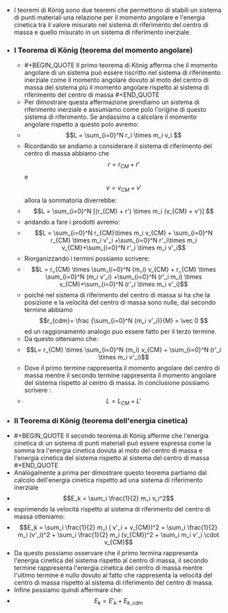 - I teoremi di König sono due teoremi che permettono di stabili un sistema di punti materiali una relazione per il momento angolare e l'energia cinetica tra il valore misurato nel sistema di riferimento del centro di massa e quello misurato in un sistema di riferimento inerziale.
- ### I Teorema di König (teorema del momento angolare)
	- #+BEGIN_QUOTE
	  Il primo teorema di König afferma che il momento angolare di un sistema puó essere riscritto nel sistema di riferimento inerziale come il momento angolare dovuto al moto del centro di massa del sistema piú il momento angolare rispetto al sistema di riferimento del centro di massa
	  #+END_QUOTE
	- Per dimostrare questa affermazione prendiamo un sistema di riferimento inerziale e assumiamo come polo l'origine di questo sistema di riferimento. Se andassimo a calcolare il momento angolare rispetto a questo polo avremo:
	- $$L = \sum_{i=0}^N r_i  \times m_i v_i $$
	- Ricordando se andiamo a considerare il sistema di riferimento del centro di massa abbiamo che $$r = r_{CM} + r'$$ e $$v = v_{CM} + v'$$ allora la sommatoria diverrebbe:
	- $$L = \sum_{i=0}^N [(r_{CM} + r')  \times m_i (v_{CM} + v')] $$
	- andando a fare i prodotti avremo:
	- $$L = \sum_{i=0}^N r_{CM}\times m_i v_{CM} + \sum_{i=0}^N r_{CM} \times m_i v'_i +\sum_{i=0}^N  r'_i\times m_i v_{CM}+\sum_{i=0}^N r'_i \times m_i v'_i$$
	- Riorganizzando i termini possiamo scrivere:
	- $$L = r_{CM} \times \sum_{i=0}^N (m_i) v_{CM} + r_{CM} \times \sum_{i=0}^N  (m_i v'_i) +\sum_{i=0}^N  (r'_i m_i) \times v_{CM}+\sum_{i=0}^N (r'_i \times m_i v'_i)$$
	- poiché nel sistema di riferimento del centro di massa si ha che la posizione e la velocitá del centro di massa sono nulle, dal secondo termine abbiamo $$r_{cdm}= \frac {\sum_{i=0}^N (m_i v'_i)}{M} = \vec 0 $$ ed un raggionamento analogo puo essere fatto per il terzo termine.
	- Da questo otteniamo che:
	- $$L= r_{CM} \times \sum_{i=0}^N (m_i) v_{CM} + \sum_{i=0}^N (r'_i \times m_i v'_i)$$
	- Dove il primo termine rappresenta il momento angolare del centro di massa mentre il secondo termine rappresenta il momento angolare del sistema rispetto al centro di massa. In conclusione possiamo scrivere :
	- $$L = L_{CM} + L'$$
- ### II Teorema di König (teorema dell'energia cinetica)
- #+BEGIN_QUOTE
  Il secondo teorema di König afferme che l'energia cinetica di un sistema di punti materiali puó essere espressa come la somma tra l'energia cinetica dovuta al moto del centro di massa e l'energia cinetica del sistema rispetto al sistema del centro di massa
  #+END_QUOTE
- Analogamente a prima per dimostrare questo teorema partiamo dal calcolo dell'energia cinetica rispetto ad una sistema di riferimento inerziale
- $$E_k = \sum_i \frac{1}{2} m_i v_i^2$$
- esprimendo la velocitá rispetto al sistema di riferimento del centro di massa otteniamo:
- $$E_k = \sum_i \frac{1}{2} m_i ( v'_i + v_{CM})^2 = \sum_i \frac{1}{2} m_i (v'_i)^2 + \sum_i \frac{1}{2} m_i  (v_{CM})^2 + \sum_i m_i v'_i \cdot v_{CM}$$
- Da questo possiamo osservare che il primo termina rappresenta l'energia cinetica del sistema rispetto al centro di massa, il secondo termine rappresenta l'energia cinetica del centro di massa mentre l'ultimo termine é nullo dovuto al fatto che rappresenta la velocitá del centro di massa rispetto al sistema di riferimento del centro di massa.
- Infine possiamo quindi affermare che:
- $$E_k = E'_k +E_{k, cdm}$$